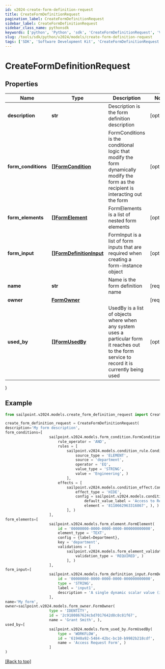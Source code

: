 ```yaml
---
id: v2024-create-form-definition-request
title: CreateFormDefinitionRequest
pagination_label: CreateFormDefinitionRequest
sidebar_label: CreateFormDefinitionRequest
sidebar_class_name: pythonsdk
keywords: ['python', 'Python', 'sdk', 'CreateFormDefinitionRequest', 'V2024CreateFormDefinitionRequest'] 
slug: /tools/sdk/python/v2024/models/create-form-definition-request
tags: ['SDK', 'Software Development Kit', 'CreateFormDefinitionRequest', 'V2024CreateFormDefinitionRequest']
---
```


# CreateFormDefinitionRequest


## Properties

Name | Type | Description | Notes
------------ | ------------- | ------------- | -------------
**description** | **str** | Description is the form definition description | [optional] 
**form_conditions** | [**[]FormCondition**](form-condition) | FormConditions is the conditional logic that modify the form dynamically modify the form as the recipient is interacting out the form | [optional] 
**form_elements** | [**[]FormElement**](form-element) | FormElements is a list of nested form elements | [optional] 
**form_input** | [**[]FormDefinitionInput**](form-definition-input) | FormInput is a list of form inputs that are required when creating a form-instance object | [optional] 
**name** | **str** | Name is the form definition name | [required]
**owner** | [**FormOwner**](form-owner) |  | [required]
**used_by** | [**[]FormUsedBy**](form-used-by) | UsedBy is a list of objects where when any system uses a particular form it reaches out to the form service to record it is currently being used | [optional] 
}

## Example

```python
from sailpoint.v2024.models.create_form_definition_request import CreateFormDefinitionRequest

create_form_definition_request = CreateFormDefinitionRequest(
description='My form description',
form_conditions=[
                    sailpoint.v2024.models.form_condition.FormCondition(
                        rule_operator = 'AND', 
                        rules = [
                            sailpoint.v2024.models.condition_rule.ConditionRule(
                                source_type = 'ELEMENT', 
                                source = 'department', 
                                operator = 'EQ', 
                                value_type = 'STRING', 
                                value = 'Engineering', )
                            ], 
                        effects = [
                            sailpoint.v2024.models.condition_effect.ConditionEffect(
                                effect_type = 'HIDE', 
                                config = sailpoint.v2024.models.condition_effect_config.ConditionEffect_config(
                                    default_value_label = 'Access to Remove', 
                                    element = '8110662963316867', ), )
                            ], )
                    ],
form_elements=[
                    sailpoint.v2024.models.form_element.FormElement(
                        id = '00000000-0000-0000-0000-000000000000', 
                        element_type = 'TEXT', 
                        config = {label=Department}, 
                        key = 'department', 
                        validations = [
                            sailpoint.v2024.models.form_element_validations_set.FormElementValidationsSet(
                                validation_type = 'REQUIRED', )
                            ], )
                    ],
form_input=[
                    sailpoint.v2024.models.form_definition_input.FormDefinitionInput(
                        id = '00000000-0000-0000-0000-000000000000', 
                        type = 'STRING', 
                        label = 'input1', 
                        description = 'A single dynamic scalar value (i.e. number, string, date, etc.) that can be passed into the form for use in conditional logic', )
                    ],
name='My form',
owner=sailpoint.v2024.models.form_owner.FormOwner(
                    type = 'IDENTITY', 
                    id = '2c9180867624cbd7017642d8c8c81f67', 
                    name = 'Grant Smith', ),
used_by=[
                    sailpoint.v2024.models.form_used_by.FormUsedBy(
                        type = 'WORKFLOW', 
                        id = '61940a92-5484-42bc-bc10-b9982b218cdf', 
                        name = 'Access Request Form', )
                    ]
)

```
[[Back to top]](#) 

